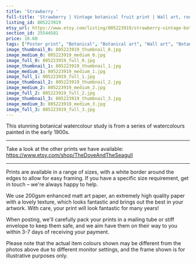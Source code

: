 ```yaml
---
title: 'Strawberry '
full-title: 'Strawberry | Vintage botanical fruit print | Wall art, room decor, vintage print, watercolour'
listing_id: 805223919
etsy_url: https://www.etsy.com/listing/805223919/strawberry-vintage-botanical-fruit-print?utm_source=site&utm_medium=api&utm_campaign=api
section_id: 25544581
price: 10.60
tags: ["Poster print", "Botanical", "Botanical art", "Wall art", "Botanical poster", "Photograph", "Vintage", "Plant", "Watercolour", "Fruit", "High quality print", "Strawberry fruit", "USDA Pomological"]
image_thumbnail_0: 805223919_thumbnail_0.jpg
image_medium_0: 805223919_medium_0.jpg
image_full_0: 805223919_full_0.jpg
image_thumbnail_1: 805223919_thumbnail_1.jpg
image_medium_1: 805223919_medium_1.jpg
image_full_1: 805223919_full_1.jpg
image_thumbnail_2: 805223919_thumbnail_2.jpg
image_medium_2: 805223919_medium_2.jpg
image_full_2: 805223919_full_2.jpg
image_thumbnail_3: 805223919_thumbnail_3.jpg
image_medium_3: 805223919_medium_3.jpg
image_full_3: 805223919_full_3.jpg
---
```

This stunning botanical watercolour study is from a series of watercolours painted in the early 1900s.

---

Take a look at the other prints we have available:
https://www.etsy.com/shop/TheDoveAndTheSeagull

----

Prints are available in a range of sizes, with a white border around the edges to allow for easy framing. If you have a specific size requirement, get in touch – we&#39;re always happy to help.

We use 200gsm enhanced matt art paper, an extremely high quality paper with a lovely texture, which looks fantastic and brings out the best in your artwork. With care, your print will look fantastic for many years!

When posting, we&#39;ll carefully pack your prints in a mailing tube or stiff envelope to keep them safe, and we aim have them on their way to you within 3-7 days of receiving your payment.

Please note that the actual item colours shown may be different from the photos above due to different monitor settings, and the frame shown is for illustrative purposes only.
